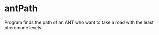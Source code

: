 # antPath
Program finds the path of an ANT who want to take a road with the least pheromone levels.
